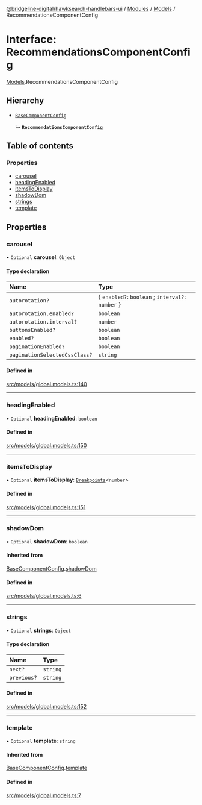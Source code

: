 [@bridgeline-digital/hawksearch-handlebars-ui](../README.md) / [Modules](../modules.md) / [Models](../modules/Models.md) / RecommendationsComponentConfig

# Interface: RecommendationsComponentConfig

[Models](../modules/Models.md).RecommendationsComponentConfig

## Hierarchy

- [`BaseComponentConfig`](Models.BaseComponentConfig.md)

  ↳ **`RecommendationsComponentConfig`**

## Table of contents

### Properties

- [carousel](Models.RecommendationsComponentConfig.md#carousel)
- [headingEnabled](Models.RecommendationsComponentConfig.md#headingenabled)
- [itemsToDisplay](Models.RecommendationsComponentConfig.md#itemstodisplay)
- [shadowDom](Models.RecommendationsComponentConfig.md#shadowdom)
- [strings](Models.RecommendationsComponentConfig.md#strings)
- [template](Models.RecommendationsComponentConfig.md#template)

## Properties

### carousel

• `Optional` **carousel**: `Object`

#### Type declaration

| Name | Type |
| :------ | :------ |
| `autorotation?` | { `enabled?`: `boolean` ; `interval?`: `number`  } |
| `autorotation.enabled?` | `boolean` |
| `autorotation.interval?` | `number` |
| `buttonsEnabled?` | `boolean` |
| `enabled?` | `boolean` |
| `paginationEnabled?` | `boolean` |
| `paginationSelectedCssClass?` | `string` |

#### Defined in

[src/models/global.models.ts:140](https://bitbucket.org/bridgelinedigital/frontend-handlebars-ui/src/db3ebfe/src/models/global.models.ts#lines-140)

___

### headingEnabled

• `Optional` **headingEnabled**: `boolean`

#### Defined in

[src/models/global.models.ts:150](https://bitbucket.org/bridgelinedigital/frontend-handlebars-ui/src/db3ebfe/src/models/global.models.ts#lines-150)

___

### itemsToDisplay

• `Optional` **itemsToDisplay**: [`Breakpoints`](Models.Breakpoints.md)<`number`\>

#### Defined in

[src/models/global.models.ts:151](https://bitbucket.org/bridgelinedigital/frontend-handlebars-ui/src/db3ebfe/src/models/global.models.ts#lines-151)

___

### shadowDom

• `Optional` **shadowDom**: `boolean`

#### Inherited from

[BaseComponentConfig](Models.BaseComponentConfig.md).[shadowDom](Models.BaseComponentConfig.md#shadowdom)

#### Defined in

[src/models/global.models.ts:6](https://bitbucket.org/bridgelinedigital/frontend-handlebars-ui/src/db3ebfe/src/models/global.models.ts#lines-6)

___

### strings

• `Optional` **strings**: `Object`

#### Type declaration

| Name | Type |
| :------ | :------ |
| `next?` | `string` |
| `previous?` | `string` |

#### Defined in

[src/models/global.models.ts:152](https://bitbucket.org/bridgelinedigital/frontend-handlebars-ui/src/db3ebfe/src/models/global.models.ts#lines-152)

___

### template

• `Optional` **template**: `string`

#### Inherited from

[BaseComponentConfig](Models.BaseComponentConfig.md).[template](Models.BaseComponentConfig.md#template)

#### Defined in

[src/models/global.models.ts:7](https://bitbucket.org/bridgelinedigital/frontend-handlebars-ui/src/db3ebfe/src/models/global.models.ts#lines-7)
